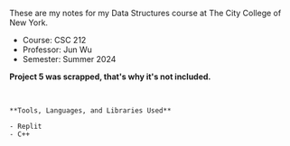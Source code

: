 These are my notes for my Data Structures course at The City College of New York. 
  - Course: CSC 212
  - Professor: Jun Wu
  - Semester: Summer 2024

**Project 5 was scrapped, that's why it's not included.**

<br>

```
**Tools, Languages, and Libraries Used**

- Replit
- C++
```
